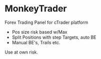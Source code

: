 # MonkeyTrader

Forex Trading Panel for cTrader platform
- Pos size risk based w/Max
- Split Positions with step Targets, auto BE
- Manual BE's, Trails etc.

Use at own risk.

